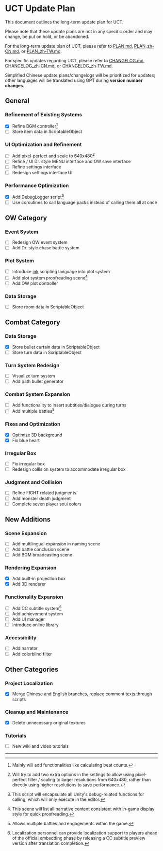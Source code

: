# UCT Update Plan

This document outlines the long-term update plan for UCT.

Please note that these update plans are not in any specific order and may change, be put on hold, or be abandoned.

For the long-term update plan of UCT, please refer to [PLAN.md](PLAN.md), [PLAN_zh-CN.md](PLAN_zh-CN.md), or [PLAN_zh-TW.md](PLAN_zh-TW.md).

For specific updates regarding UCT, please refer to [CHANGELOG.md](CHANGELOG.md), [CHANGELOG_zh-CN.md](CHANGELOG_zh-CN.md), or [CHANGELOG_zh-TW.md](CHANGELOG_zh-TW.md).

Simplified Chinese update plans/changelogs will be prioritized for updates; other languages will be translated using GPT during **version number changes**.

## General
### Refinement of Existing Systems
- [x] Refine BGM controller[^1]
- [ ] Store item data in ScriptableObject

### UI Optimization and Refinement
- [ ] Add pixel-perfect and scale to 640x480[^2]
- [ ] Refine / UI Dr. style MENU interface and OW save interface
- [ ] Refine settings interface
- [ ] Redesign settings interface UI

### Performance Optimization
- [x] Add DebugLogger script[^3]
- [ ] Use coroutines to call language packs instead of calling them all at once

## OW Category
### Event System
- [ ] Redesign OW event system
- [ ] Add Dr. style chase battle system

### Plot System
- [ ] Introduce [ink](https://github.com/inkle/ink) scripting language into plot system
- [ ] Add plot system proofreading scene[^4]
- [ ] Add OW plot controller

### Data Storage
- [ ] Store room data in ScriptableObject

## Combat Category
### Data Storage
- [x] Store bullet curtain data in ScriptableObject
- [ ] Store turn data in ScriptableObject

### Turn System Redesign
- [ ] Visualize turn system
- [ ] Add path bullet generator

### Combat System Expansion
- [ ] Add functionality to insert subtitles/dialogue during turns
- [ ] Add multiple battles[^5]

### Fixes and Optimization
- [x] Optimize 3D background
- [x] Fix blue heart

### Irregular Box
- [ ] Fix irregular box
- [ ] Redesign collision system to accommodate irregular box

### Judgment and Collision
- [ ] Refine FIGHT related judgments
- [ ] Add monster death judgment
- [ ] Complete seven player soul colors

## New Additions
### Scene Expansion
- [ ] Add multilingual expansion in naming scene
- [ ] Add battle conclusion scene
- [ ] Add BGM broadcasting scene

### Rendering Expansion
- [x] Add built-in projection box
- [x] Add 3D renderer

### Functionality Expansion
- [ ] Add CC subtitle system[^6]
- [ ] Add achievement system
- [ ] Add UI manager
- [ ] Introduce online library

### Accessibility
- [ ] Add narrator
- [ ] Add colorblind filter

## Other Categories
### Project Localization
- [x] Merge Chinese and English branches, replace comment texts through scripts

### Cleanup and Maintenance
- [x] Delete unnecessary original textures

### Tutorials
- [ ] New wiki and video tutorials

---

[^1]: Mainly will add functionalities like calculating beat counts.
[^2]: Will try to add two extra options in the settings to allow using pixel-perfect filter / scaling to larger resolutions from 640x480, rather than directly using higher resolutions to save performance.
[^3]: This script will encapsulate all Unity's debug-related functions for calling, which will only execute in the editor.
[^4]: This scene will list all narrative content consistent with in-game display style for quick proofreading.
[^5]: Allows multiple battles and engagements within the game.
[^6]: Localization personnel can provide localization support to players ahead of the official embedding phase by releasing a CC subtitle preview version after translation completion.